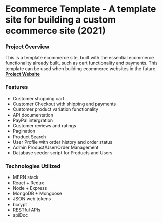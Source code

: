 # Ecommerce Template - A template site for building a custom ecommerce site (2021)

### Project Overview

This is a template ecommerce site, built with the essential ecommerce functionality already built, such as cart functionality and payments. This template can be used when building ecommerce websites in the future. **[Project Website](https://ecommerce--template.herokuapp.com// 'Ecommerce Template')**

### Features

- Customer shopping cart
- Customer Checkout with shipping and payments
- Customer product variation functionality
- API documentation
- PayPal intergration
- Customer reviews and ratings
- Pagination
- Product Search
- User Profile with order history and order status
- Admin Product/User/Order Management
- Database seeder script for Products and Users

### Technologies Utilized

- MERN stack
- React + Redux
- Node + Express
- MongoDB + Mongoose
- JSON web tokens
- bcrypt
- RESTful APIs
- apiDoc

